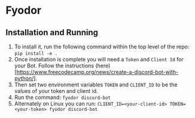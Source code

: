 # Fyodor

## Installation and Running

1. To install it, run the following command within the top level of the repo: `pip install -e .`
2. Once installation is complete you will need a `Token` and `Client Id` for your Bot. Follow the instructions (here)[https://www.freecodecamp.org/news/create-a-discord-bot-with-python/].
3. Then set two environment variables `TOKEN` and `CLIENT_ID` to be the values of your token and client id.
4. Run the command: `fyodor discord-bot`
5. Alternately on Linux you can run: `CLIENT_ID=<your-client-id> TOKEN=<your-token> fyodor discord-bot`
